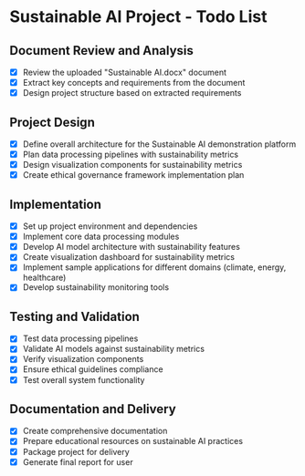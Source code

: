 # Sustainable AI Project - Todo List

## Document Review and Analysis
- [x] Review the uploaded "Sustainable AI.docx" document
- [x] Extract key concepts and requirements from the document
- [x] Design project structure based on extracted requirements

## Project Design
- [x] Define overall architecture for the Sustainable AI demonstration platform
- [x] Plan data processing pipelines with sustainability metrics
- [x] Design visualization components for sustainability metrics
- [x] Create ethical governance framework implementation plan

## Implementation
- [x] Set up project environment and dependencies
- [x] Implement core data processing modules
- [x] Develop AI model architecture with sustainability features
- [x] Create visualization dashboard for sustainability metrics
- [x] Implement sample applications for different domains (climate, energy, healthcare)
- [x] Develop sustainability monitoring tools

## Testing and Validation
- [x] Test data processing pipelines
- [x] Validate AI models against sustainability metrics
- [x] Verify visualization components
- [x] Ensure ethical guidelines compliance
- [x] Test overall system functionality

## Documentation and Delivery
- [x] Create comprehensive documentation
- [x] Prepare educational resources on sustainable AI practices
- [x] Package project for delivery
- [x] Generate final report for user
